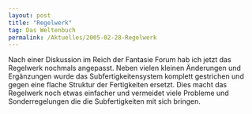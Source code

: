 ```yaml
---
layout: post
title: "Regelwerk"
tag: Das Weltenbuch
permalink: /Aktuelles/2005-02-28-Regelwerk
---
```


Nach einer Diskussion im Reich der Fantasie Forum hab ich jetzt das Regelwerk nochmals angepasst. Neben vielen kleinen Änderungen und Ergänzungen wurde das Subfertigkeitensystem komplett gestrichen und gegen eine flache Struktur der Fertigkeiten ersetzt. Dies macht das Regelwerk noch etwas einfacher und vermeidet viele Probleme und Sonderregelungen die die Subfertigkeiten mit sich bringen.


